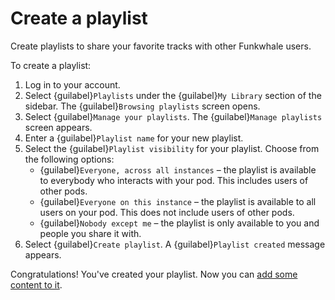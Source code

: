 # Create a playlist

Create playlists to share your favorite tracks with other Funkwhale users.

To create a playlist:

1. Log in to your account.
2. Select {guilabel}`Playlists` under the {guilabel}`My Library` section of the sidebar. The {guilabel}`Browsing playlists` screen opens.
3. Select {guilabel}`Manage your playlists`. The {guilabel}`Manage playlists` screen appears.
4. Enter a {guilabel}`Playlist name` for your new playlist.
5. Select the {guilabel}`Playlist visibility` for your playlist. Choose from the following options:
   - {guilabel}`Everyone, across all instances` – the playlist is available to everybody who interacts with your pod. This includes users of other pods.
   - {guilabel}`Everyone on this instance` – the playlist is available to all users on your pod. This does not include users of other pods.
   - {guilabel}`Nobody except me` – the playlist is only available to you and people you share it with.
6. Select {guilabel}`Create playlist`. A {guilabel}`Playlist created` message appears.

Congratulations! You've created your playlist. Now you can [add some content to it](add_content.md).
